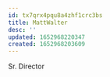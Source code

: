 ```yaml
---
id: tx7qrx4pqu8a4zhf1crc3bs
title: MattWalter
desc: ''
updated: 1652968220347
created: 1652968203609
---
```


Sr. Director